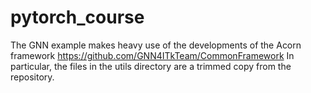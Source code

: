 # pytorch_course

The GNN example makes heavy use of the developments of the Acorn framework
https://github.com/GNN4ITkTeam/CommonFramework
In particular, the files in the utils directory are a trimmed copy from the repository.
